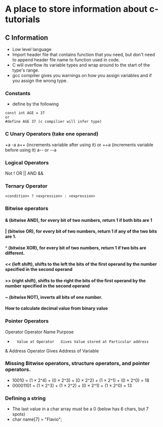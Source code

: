 # A place to store information about c-tutorials

## C Information
- Low level language
- Import header file that contains function that you need, but don't need to append header file name to function used in code.
- C will overflow its variable types and wrap around to the start of the type's range.
- gcc compilier gives you warnings on how you assign variables and if you assign the wrong type.

### Constants
- define by the following
```
const int AGE = 37
or 
#define AGE 37 (c compilier will infer type)
```

### C Unary Operators (take one operand)
+a
-a
a++ (increments variable after using it) or ++a (increments variable before using it)
a-- or --a

### Logical Operators
Not !
OR ||
AND &&

### Ternary Operator
```
<condition> ? <expression> : <expression>
```

### Bitwise operators
#### & (bitwise AND), for every bit of two numbers, return 1 if both bits are 1
#### | (bitwise OR), for every bit of two numbers, return 1 if any of the two bits are 1.
#### ^ (bitwise XOR), for every bit of two numbers, return 1 if two bits are different.
#### << (left shift), shifts to the left the bits of the first operand by the number specified in the second operand
#### >> (right shift), shifts to the right the bits of the first operand by the number specified in the second operand
#### ~ (bitwise NOT), inverts all bits of one number.
#### How to calculate decimal value from binary value

### Pointer Operators
Operator 	Operator Name 	Purpose
* 		Value at Operator 	Gives Value stored at Particular address
& 		Address Operator 	Gives Address of Variable


### Missing Bitwise operators, structure operators, and pointer operators.
- 10010 = (1 × 2^4) + (0 × 2^3) + (0 × 2^2) + (1 × 2^1) + (0 × 2^0) = 18 
- 00001101 = (1 × 2^3) + (1 × 2^2) + (0 × 2^1) + (1 × 2^0) = 13

### Defining a string
- The last value in a char array must be a 0 (below has 6 chars, but 7 spots)
- char name[7] = "Flavio";


